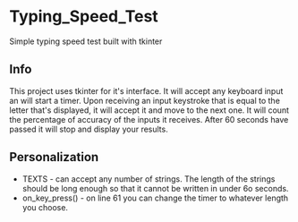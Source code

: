 # Typing_Speed_Test
Simple typing speed test built with tkinter

## Info
This project uses tkinter for it's interface. It will accept any keyboard input an will start a timer. Upon receiving an input keystroke that is equal to the letter that's displayed, it will accept it and move to the next one. It will count the percentage of accuracy of the inputs it receives. After 60 seconds have passed it will stop and 
display your results.

## Personalization
* TEXTS - can accept any number of strings. The length of the strings should be long enough so that it cannot be written in under 6o seconds.
* on_key_press() - on line 61 you can change the timer to whatever length you choose.

